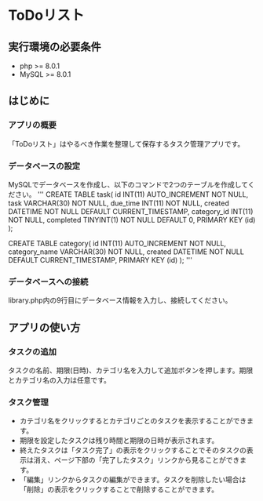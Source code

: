 # ToDoリスト
## 実行環境の必要条件
* php >= 8.0.1
* MySQL >= 8.0.1

## はじめに
### アプリの概要
「ToDoリスト」はやるべき作業を整理して保存するタスク管理アプリです。
### データベースの設定
MySQLでデータベースを作成し、以下のコマンドで2つのテーブルを作成してください。
'''
CREATE TABLE task(
    id INT(11) AUTO_INCREMENT NOT NULL, 
    task VARCHAR(30) NOT NULL,
    due_time INT(11) NOT NULL,
    created DATETIME NOT NULL DEFAULT CURRENT_TIMESTAMP,
    category_id INT(11) NOT NULL,
    completed TINYINT(1) NOT NULL DEFAULT 0,
    PRIMARY KEY (id)
);

CREATE TABLE category(
    id INT(11) AUTO_INCREMENT NOT NULL, 
    category_name VARCHAR(30) NOT NULL,
    created DATETIME NOT NULL DEFAULT CURRENT_TIMESTAMP,
    PRIMARY KEY (id)
);
'''
### データベースへの接続
library.php内の9行目にデータベース情報を入力し、接続してください。

## アプリの使い方
### タスクの追加
タスクの名前、期限(日時)、カテゴリ名を入力して追加ボタンを押します。期限とカテゴリ名の入力は任意です。
### タスク管理
* カテゴリ名をクリックするとカテゴリごとのタスクを表示することができます。
* 期限を設定したタスクは残り時間と期限の日時が表示されます。
* 終えたタスクは「タスク完了」の表示をクリックすることでそのタスクの表示は消え、ページ下部の「完了したタスク」リンクから見ることができます。
* 「編集」リンクからタスクの編集ができます。タスクを削除したい場合は「削除」の表示をクリックすることで削除することができます。

